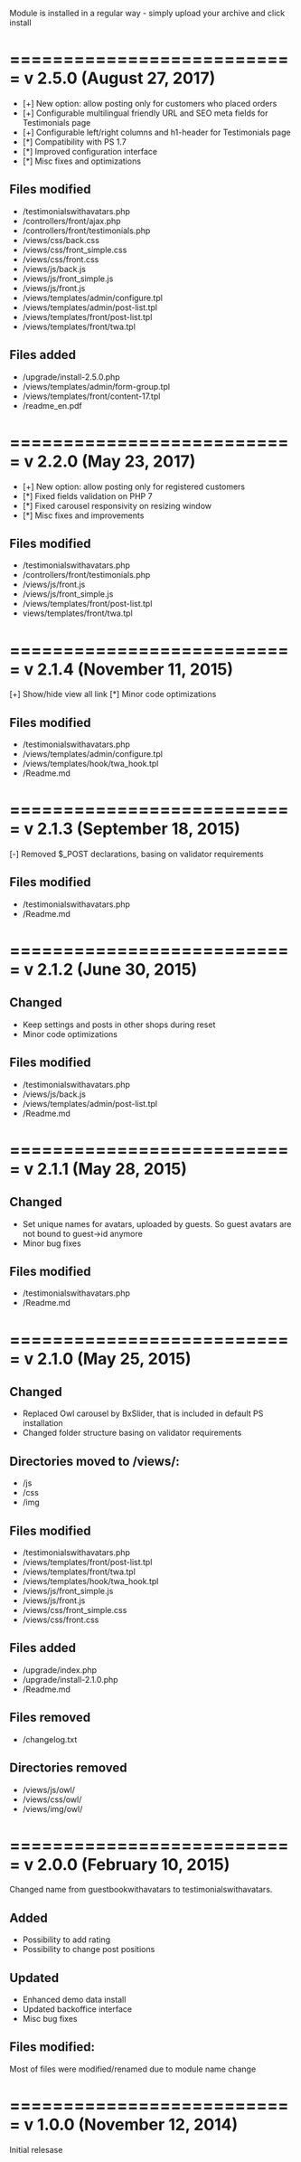 Module is installed in a regular way - simply upload your archive and click install

===========================
v 2.5.0 (August 27, 2017)
===========================
- [+] New option: allow posting only for customers who placed orders
- [+] Configurable multilingual friendly URL and SEO meta fields for Testimonials page
- [+] Configurable left/right columns and h1-header for Testimonials page
- [*] Compatibility with PS 1.7
- [*] Improved configuration interface
- [*] Misc fixes and optimizations

Files modified
-----
- /testimonialswithavatars.php
- /controllers/front/ajax.php
- /controllers/front/testimonials.php
- /views/css/back.css
- /views/css/front_simple.css
- /views/css/front.css
- /views/js/back.js
- /views/js/front_simple.js
- /views/js/front.js
- /views/templates/admin/configure.tpl
- /views/templates/admin/post-list.tpl
- /views/templates/front/post-list.tpl
- /views/templates/front/twa.tpl

Files added
-----
- /upgrade/install-2.5.0.php
- /views/templates/admin/form-group.tpl
- /views/templates/front/content-17.tpl
- /readme_en.pdf

===========================
v 2.2.0 (May 23, 2017)
===========================
- [+] New option: allow posting only for registered customers
- [*] Fixed fields validation on PHP 7
- [*] Fixed carousel responsivity on resizing window
- [*] Misc fixes and improvements

Files modified
-----
- /testimonialswithavatars.php
- /controllers/front/testimonials.php
- /views/js/front.js
- /views/js/front_simple.js
- /views/templates/front/post-list.tpl
- views/templates/front/twa.tpl

===========================
v 2.1.4 (November 11, 2015)
===========================
[+] Show/hide view all link
[*] Minor code optimizations

Files modified
-----
- /testimonialswithavatars.php
- /views/templates/admin/configure.tpl
- /views/templates/hook/twa_hook.tpl
- /Readme.md

===========================
v 2.1.3 (September 18, 2015)
===========================
[-] Removed $_POST declarations, basing on validator requirements

Files modified
-----
- /testimonialswithavatars.php
- /Readme.md

===========================
v 2.1.2 (June 30, 2015)
===========================
Changed
-----
- Keep settings and posts in other shops during reset
- Minor code optimizations

Files modified
-----
- /testimonialswithavatars.php
- /views/js/back.js
- /views/templates/admin/post-list.tpl
- /Readme.md

===========================
v 2.1.1 (May 28, 2015)
===========================
Changed
-----
- Set unique names for avatars, uploaded by guests. So guest avatars are not bound to guest->id anymore
- Minor bug fixes

Files modified
-----
- /testimonialswithavatars.php
- /Readme.md


===========================
v 2.1.0 (May 25, 2015)
===========================
Changed
-----
- Replaced Owl carousel by BxSlider, that is included in default PS installation
- Changed folder structure basing on validator requirements

Directories moved to /views/:
-----
- /js
- /css
- /img

Files modified
-----
- /testimonialswithavatars.php
- /views/templates/front/post-list.tpl
- /views/templates/front/twa.tpl
- /views/templates/hook/twa_hook.tpl
- /views/js/front_simple.js
- /views/js/front.js
- /views/css/front_simple.css
- /views/css/front.css

Files added
-----
- /upgrade/index.php
- /upgrade/install-2.1.0.php
- /Readme.md

Files removed
-----
- /changelog.txt

Directories removed
-----
- /views/js/owl/
- /views/css/owl/
- /views/img/owl/


===========================
v 2.0.0 (February 10, 2015)
===========================

Changed name from guestbookwithavatars to testimonialswithavatars.


Added
-----
- Possibility to add rating
- Possibility to change post positions

Updated
-----
- Enhanced demo data install
- Updated backoffice interface
- Misc bug fixes


Files modified:
-----
Most of files were modified/renamed due to module name change

===========================
v 1.0.0 (November 12, 2014)
===========================
Initial relesase
